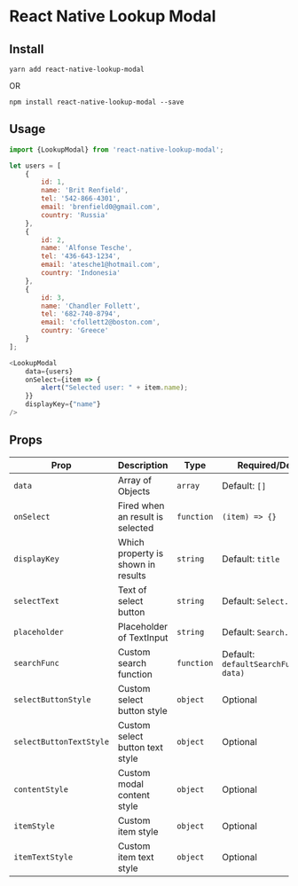 
# React Native Lookup Modal

## Install
`yarn add react-native-lookup-modal`

OR

`npm install react-native-lookup-modal --save`

## Usage
```javascript
import {LookupModal} from 'react-native-lookup-modal';

let users = [
    {
        id: 1,
        name: 'Brit Renfield',
        tel: '542-866-4301',
        email: 'brenfield0@gmail.com',
        country: 'Russia'
    },
    {
        id: 2,
        name: 'Alfonse Tesche',
        tel: '436-643-1234',
        email: 'atesche1@hotmail.com',
        country: 'Indonesia'
    },
    {
        id: 3,
        name: 'Chandler Follett',
        tel: '682-740-8794',
        email: 'cfollett2@boston.com',
        country: 'Greece'
    }
];

<LookupModal
    data={users}
    onSelect={item => {
        alert("Selected user: " + item.name);
    }}
    displayKey={"name"}
/>
```


## Props

Prop | Description | Type | Required/Default
------ | ------ | ------ | ------
`data` | Array of Objects | `array` | Default: `[]`
`onSelect` | Fired when an result is selected | `function` | `(item) => {}`
`displayKey` | Which property is shown in results | `string` | Default: `title`
`selectText` | Text of select button | `string` | Default: `Select...`
`placeholder` | Placeholder of TextInput | `string` | Default: `Search...`
`searchFunc` | Custom search function | `function` | Default: `defaultSearchFunc(text, data)`
`selectButtonStyle` | Custom select button style | `object` | Optional
`selectButtonTextStyle` | Custom select button text style | `object` | Optional
`contentStyle` | Custom modal content style | `object` | Optional
`itemStyle` | Custom item style | `object` | Optional
`itemTextStyle` | Custom item text style | `object` | Optional
